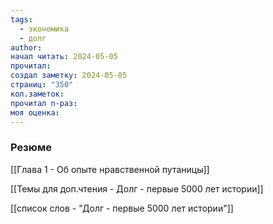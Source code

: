 ```yaml
---
tags:
  - экономика
  - долг
author: 
начал читать: 2024-05-05
прочитал: 
создал заметку: 2024-05-05
страниц: "350"
кол.заметок: 
прочитал n-раз: 
моя оценка:
---
```

### Резюме

[[Глава 1 - Об опыте нравственной путаницы]]


[[Темы для доп.чтения - Долг - первые 5000 лет истории]]

[[список слов - "Долг - первые 5000 лет истории"]]

